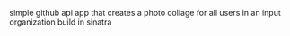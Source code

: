 simple github api app that creates a photo collage for all users in an input organization build in sinatra